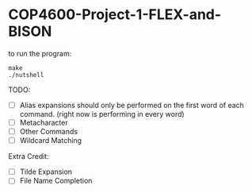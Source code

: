 # COP4600-Project-1-FLEX-and-BISON

to run the program:
```
make
./nutshell
```

TODO:
- [ ] Alias expansions should only be performed on the first word of each command. (right now is performing in every word)
- [ ] Metacharacter
- [ ] Other Commands
- [ ] Wildcard Matching

Extra Credit:
- [ ] Tilde Expansion
- [ ] File Name Completion
